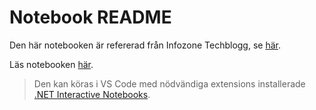# Notebook README
Den här notebooken är refererad från Infozone Techblogg, se [här](https://techblogg.infozone.se/).

Läs notebooken [här](https://github.com/Fjeddo/notebooks/blob/main/ref-keyword/book.ipynb). 

> Den kan köras i VS Code med nödvändiga extensions installerade [.NET Interactive Notebooks](https://marketplace.visualstudio.com/items?itemName=ms-dotnettools.dotnet-interactive-vscode).
